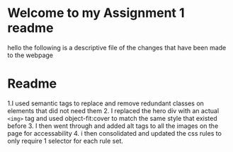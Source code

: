 # Welcome to my Assignment 1 readme 
hello the following is a descriptive file of the changes that have been made to the webpage 


# Readme
 1.I used semantic tags to replace and remove redundant classes on elements that did not need them
 2. I replaced the hero div with an actual `<img>` tag and used object-fit:cover to match the same style that existed before
 3. I then went through and added alt tags to all the images on the page for accessability 
 4. i then consolidated and updated the css rules to only require 1 selector for each rule set. 